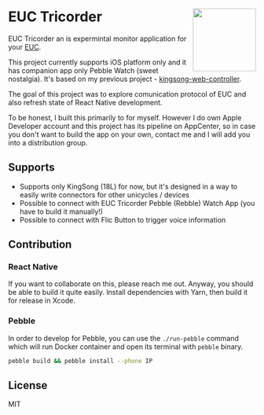 <h1>EUC Tricorder
  <img src="https://user-images.githubusercontent.com/8135252/75193561-cb6ddc00-5756-11ea-81c0-f0528067a4e3.png"
       align="right" width="128" height="128" />
</h1>

EUC Tricorder an is expermintal monitor application for your [EUC](https://en.wikipedia.org/wiki/Electric_unicycle).

This project currently supports iOS platform only and it has companion app only Pebble Watch (sweet nostalgia). It's based on my previous project - [kingsong-web-controller](https://github.com/jukben/kingsong-web-controller).

The goal of this project was to explore comunication protocol of EUC and also refresh state of React Native development. 

To be honest, I built this primarily to for myself. However I do own Apple Developer account and this project has its pipeline on AppCenter, so in case you don't want to build the app on your own, contact me and I will add you into a distribution group.

## Supports

- Supports only KingSong (18L) for now, but it's designed in a way to easily write connectors for other unicycles / devices
- Possible to connect with EUC Tricorder Pebble (Rebble) Watch App (you have to build it manually!)
- Possible to connect with Flic Button to trigger voice information

## Contribution

### React Native

If you want to collaborate on this, please reach me out. Anyway, you should be able to build it quite easily. Install dependencies with Yarn, then build it for release in Xcode.

### Pebble

In order to develop for Pebble, you can use the `./run-pebble` command which will run Docker container and open its terminal with `pebble` binary.

```bash
pebble build && pebble install --phone IP
```

## License

MIT
